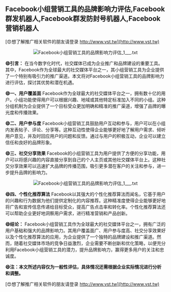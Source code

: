## **Facebook小组营销工具的品牌影响力评估,Facebook群发机器人,Facebook群发防封号机器人,Facebook营销机器人**

[😍想了解推广相关软件的朋友请登录 http://www.vst.tw](http://www.vst.tw)

 <center><img src="https://vst.tw/MP4/tuiguang/png/8.png" alt="Facebook小组营销工具的品牌影响力评估_1___.txt"></center>

**😄引言：**
在当今数字化时代，社交媒体已成为企业推广和品牌建设的重要工具。其中，Facebook作为全球最大的社交媒体平台之一，其小组营销工具为企业提供了一个特别有吸引力的推广渠道。本文将对Facebook小组营销工具的品牌影响力进行评估，探讨其优势和潜在机遇。

**😄一、用户覆盖面**
Facebook作为全球最大的社交媒体平台之一，拥有数十亿的用户。小组功能使得用户可以根据兴趣、地域或其他特定标准加入不同的小组。这种分组机制为企业提供了一个目标受众更加明确和精准的推广渠道，增强了品牌的曝光度和传播效果。

**😄二、用户参与度**
Facebook小组营销工具鼓励用户互动和参与，用户可以在小组内发表帖子、评论、分享等。这种互动性使得企业能够更好地了解用户需求、倾听用户意见，并及时回应用户的问题和反馈。通过与用户的积极互动，企业可以建立信任和良好的品牌形象。

**😄三、社交分享效果**
Facebook的小组营销工具为用户提供了方便的分享功能，用户可以将感兴趣的内容直接分享到自己的个人主页或其他社交媒体平台上。这种社交分享效果可以迅速扩大品牌的传播范围，吸引更多潜在客户的关注和参与，进一步提升品牌的影响力。

 <center><img src="https://vst.tw/MP4/tuiguang/png/2.png" alt="Facebook小组营销工具的品牌影响力评估_1___.txt"></center>

**😄四、个性化推荐算法**
Facebook以其强大的个性化推荐算法而闻名，它基于用户的兴趣和行为数据为他们提供定制化的内容推荐。这种精准度使得企业能够更好地将广告和宣传信息传递给目标受众，提高广告点击率和转化率。个性化推荐算法还可以帮助企业更好地洞察用户需求，进行精准营销和产品创新。

**😄结论：**
Facebook小组营销工具作为全球最大的社交媒体平台之一，拥有广泛的用户基础和强大的品牌影响力。其用户覆盖面广、用户参与度高、社交分享效果好以及个性化推荐算法的应用，为企业提供了一个独特的品牌建设和推广渠道。然而，随着社交媒体市场的竞争日益激烈，企业需要不断创新和优化策略，以便充分利用Facebook小组营销工具的潜力，提升品牌影响力，赢得更多用户的关注和忠诚度。

**😄注：本文所述内容仅为一般性评估，具体情况还需根据企业实际情况进行分析和调整。**

[😍想了解推广相关软件的朋友请登录 http://www.vst.tw](http://www.vst.tw)



